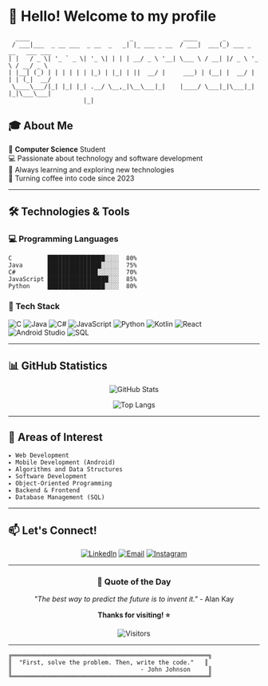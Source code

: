 # 👋 Hello! Welcome to my profile

```
  ____                            _              ____       _                       
 / ___|___  _ __ ___  _ __  _   _| |_ ___ _ __  / ___|  ___(_) ___ _ __   ___ ___  
| |   / _ \| '_ ` _ \| '_ \| | | | __/ _ \ '__| \___ \ / __| |/ _ \ '_ \ / __/ _ \ 
| |__| (_) | | | | | | |_) | |_| | ||  __/ |     ___) | (__| |  __/ | | | (_|  __/ 
 \____\___/|_| |_| |_| .__/ \__,_|\__\___|_|    |____/ \___|_|\___|_| |_|\___\___| 
                     |_|                                                            
```

## 🎓 About Me

🎯 **Computer Science** Student  
💻 Passionate about technology and software development  
🌱 Always learning and exploring new technologies  
🚀 Turning coffee into code since 2023

---

## 🛠️ Technologies & Tools

### 💻 Programming Languages

```text
C          ████████████████░░░░  80%
Java       ███████████████░░░░░  75%
C#         ██████████████░░░░░░  70%
JavaScript █████████████████░░░  85%
Python     ████████████████░░░░  80%
```

### 🎨 Tech Stack

![C](https://img.shields.io/badge/C-00599C?style=for-the-badge&logo=c&logoColor=white)
![Java](https://img.shields.io/badge/Java-ED8B00?style=for-the-badge&logo=openjdk&logoColor=white)
![C#](https://img.shields.io/badge/C%23-239120?style=for-the-badge&logo=c-sharp&logoColor=white)
![JavaScript](https://img.shields.io/badge/JavaScript-F7DF1E?style=for-the-badge&logo=javascript&logoColor=black)
![Python](https://img.shields.io/badge/Python-3776AB?style=for-the-badge&logo=python&logoColor=white)
![Kotlin](https://img.shields.io/badge/Kotlin-0095D5?style=for-the-badge&logo=kotlin&logoColor=white)
![React](https://img.shields.io/badge/React-20232A?style=for-the-badge&logo=react&logoColor=61DAFB)
![Android Studio](https://img.shields.io/badge/Android_Studio-3DDC84?style=for-the-badge&logo=android-studio&logoColor=white)
![SQL](https://img.shields.io/badge/SQL-4479A1?style=for-the-badge&logo=mysql&logoColor=white)

---

## 📊 GitHub Statistics

<div align="center">
  
![GitHub Stats](https://github-readme-stats.vercel.app/api?username=YOUR_USERNAME&show_icons=true&theme=radical)

![Top Langs](https://github-readme-stats.vercel.app/api/top-langs/?username=YOUR_USERNAME&layout=compact&theme=radical)

</div>

---

## 🎯 Areas of Interest

```
▸ Web Development
▸ Mobile Development (Android)
▸ Algorithms and Data Structures
▸ Software Development
▸ Object-Oriented Programming
▸ Backend & Frontend
▸ Database Management (SQL)
```

---

## 📫 Let's Connect!

<div align="center">

[![LinkedIn](https://img.shields.io/badge/LinkedIn-0077B5?style=for-the-badge&logo=linkedin&logoColor=white)](https://www.linkedin.com/in/enzo-januario-98ab55274)
[![Email](https://img.shields.io/badge/Email-D14836?style=for-the-badge&logo=gmail&logoColor=white)](mailto:enzojanuario14@gmail.com)
[![Instagram](https://img.shields.io/badge/Instagram-E4405F?style=for-the-badge&logo=instagram&logoColor=white)](https://instagram.com/enzojanuario14)

</div>

---

<div align="center">

### 💭 Quote of the Day

*"The best way to predict the future is to invent it."* - Alan Kay

**Thanks for visiting! ⭐**

![Visitors](https://visitor-badge.laobi.icu/badge?page_id=YOUR_USERNAME.YOUR_USERNAME)

</div>

---

```
╔═══════════════════════════════════════════════════════╗
║  "First, solve the problem. Then, write the code."   ║
║                                    - John Johnson     ║
╚═══════════════════════════════════════════════════════╝
```

